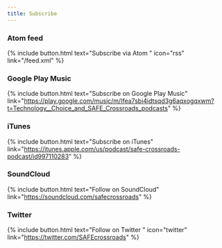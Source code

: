 ```yaml
---
title: Subscribe
---
```


### Atom feed

{% include button.html text="Subscribe via Atom&nbsp;" icon="rss" link="/feed.xml" %}

### Google Play Music

{% include button.html text="Subscribe on Google Play Music" link="https://play.google.com/music/m/Ifea7sbi4idtsqd3g6aqxogqxwm?t=Technology__Choice_and_SAFE_Crossroads_podcasts" %}

### iTunes

{% include button.html text="Subscribe on iTunes" link="https://itunes.apple.com/us/podcast/safe-crossroads-podcast/id997110283" %}

### SoundCloud

{% include button.html text="Follow on SoundCloud" link="https://soundcloud.com/safecrossroads" %}

### Twitter

{% include button.html text="Follow on Twitter&nbsp;" icon="twitter" link="https://twitter.com/SAFEcrossroads" %}
